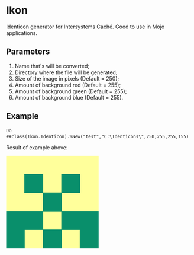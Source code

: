 # Ikon
Identicon generator for Intersystems Caché. Good to use in Mojo applications.

## Parameters
1. Name that's will be converted;
2. Directory where the file will be generated;
3. Size of the image in pixels (Default = 250);
4. Amount of background red (Default = 255);
5. Amount of background green (Default = 255);
6. Amount of background blue (Default = 255).

## Example
```COS
Do ##class(Ikon.Identicon).%New("test","C:\Identicons\",250,255,255,155)
```
Result of example above:

![Result](https://github.com/AndreiLN/Ikon/blob/master/test.jpg)
